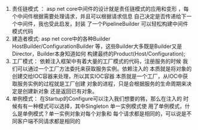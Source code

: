 1. 责任链模式 ：
asp net core中间件的设计就是责任链模式的应用和变形
，每个中间件根据需要处理请求，并且可以根据请求信息
自己决定是否传递给下一个中间件，我也受此启发，封装
了一个PipelineBuilder 可以轻松构建中间件模式代码
2. 建造者模式:
asp net core中的各种Builder HostBuilder/ConfigurationBuilder
等，这些Builder大多既是Builder又是Director，Builder本身知道如何
构建最终的Product(Host/Configuration);
3. 工厂模式：
依赖注入框架中有着大量的工厂模式的代码，注册服务的时候
我们可以通过一个工厂方法委托来获取服务实例。依赖注入的
本质就是将对象的创建交给IOC容器来处理，所以其实IOC容器
本质就是一个工厂，从IOC中获取服务实例的过程就是工厂创建
对象的进程，只是会根据服务的生命周期来决定是创建新对象
还是返回已有对象。 
4. 单例模式：
在Startup的Configure可以注入我们想要的嗠，那么在注入的
时候有有一种模式可以选择，其中Singleton 单一实例模式使
用了单例模式，什么是单例模式？单一实例对象对每个对象和
每个请求都是相同的，可以说是不同客户端不同请求都是相同的
